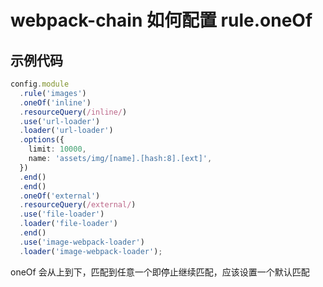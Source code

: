 # webpack-chain 如何配置 rule.oneOf

## 示例代码

```ts
config.module
  .rule('images')
  .oneOf('inline')
  .resourceQuery(/inline/)
  .use('url-loader')
  .loader('url-loader')
  .options({
    limit: 10000,
    name: 'assets/img/[name].[hash:8].[ext]',
  })
  .end()
  .end()
  .oneOf('external')
  .resourceQuery(/external/)
  .use('file-loader')
  .loader('file-loader')
  .end()
  .use('image-webpack-loader')
  .loader('image-webpack-loader');
```

oneOf 会从上到下，匹配到任意一个即停止继续匹配，应该设置一个默认匹配
